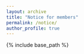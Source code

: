 ```yaml
---
layout: archive
title: "Notice for members"
permalink: /notice/
author_profile: true
---
```


{% include base_path %}
